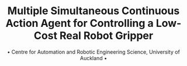 <h1 align="center">
  <br>
Multiple Simultaneous Continuous Action Agent for Controlling a Low-Cost Real Robot Gripper
  <br>
 </h1>
 
  <p align="center">
    • Centre for Automation and Robotic Engineering Science, University of Auckland •
  </p>
